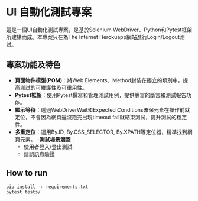 # UI 自動化測試專案

這是一個UI自動化測試專案，是基於Selenium WebDriver、Python和Pytest框架所建構而成。本專案只在為The Internet Herokuapp網站進行Login/Logout測試。

## 專案功能及特色
- **頁面物件模型(POM)**：將Web Elements、Method封裝在獨立的類別中，提高測試的可維護性及可重用性。
- **Pytest框架**：使用Pytest撰寫和管理測試用例，提供豐富的斷言和測試報告功能。
- **顯示等待**：透過WebDriverWait和Expected Conditions確保元素在操作前就定位，不會因為網頁還沒跑完出現timeout fail就結束測試，提升測試的穩定性。
- **多重定位**：運用By.ID, By.CSS_SELECTOR, By.XPATH等定位器，精準找到網頁元素。
-**測試場景涵蓋**：
  - 使用者登入/登出測試
  - 錯誤訊息驗證


## How to run

```bash
pip install -r requirements.txt
pytest tests/
```
